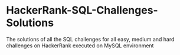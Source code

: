# HackerRank-SQL-Challenges-Solutions
The solutions of all the SQL challenges for all easy, medium and hard challenges on HackerRank executed on MySQL environment 
